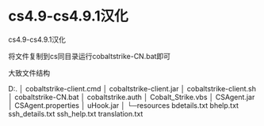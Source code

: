 # cs4.9-cs4.9.1汉化

cs4.9-cs4.9.1汉化

将文件复制到cs同目录运行cobaltstrike-CN.bat即可

大致文件结构 

D:.
│  cobaltstrike-client.cmd
│  cobaltstrike-client.jar
│  cobaltstrike-client.sh
│  cobaltstrike-CN.bat
│  cobaltstrike.auth
│  Cobalt_Strike.vbs
│  CSAgent.jar
│  CSAgent.properties
│  uHook.jar
│
└─resources
        bdetails.txt
        bhelp.txt
        ssh_details.txt
        ssh_help.txt
        translation.txt
